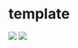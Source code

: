 # template

[//]: # (VERSIONS)

<img src="https://img.shields.io/static/v1?style=for-the-badge&label=%40atls%2Fcode-service&message=0.0.16&labelColor=ECEEF5&color=D7DCEB">  <img src="https://img.shields.io/static/v1?style=for-the-badge&label=%40atls%2Fschematics&message=0.0.12&labelColor=ECEEF5&color=D7DCEB">  

[//]: # (VERSIONS)
